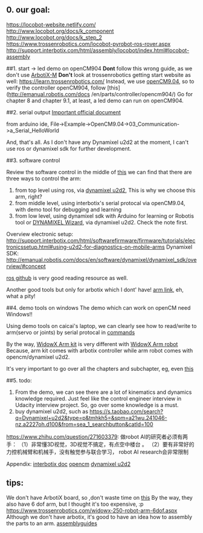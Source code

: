 
## 0. our goal:
https://locobot-website.netlify.com/
http://www.locobot.org/docs/k_component
http://www.locobot.org/docs/k_step_2
https://www.trossenrobotics.com/locobot-pyrobot-ros-rover.aspx
http://support.interbotix.com/html/assembly/locobot/index.html#locobot-assembly

##1. start -> led demo on openCM904
**Dont** follow this wrong guide, as we don't use [ArbotiX-M](https://learn.trossenrobotics.com/arbotix/arbotix-quick-start.html)
**Don't** look at trossenrobotics getting start website as well: https://learn.trossenrobotics.com/
Instead, we use [openCM9.04](https://www.trossenrobotics.com/open-cm-904c), so to verify the controller openCM904, follow [this](http://emanual.robotis.com/docs
/en/parts/controller/opencm904/)
Go for chapter 8 and chapter 9.1, at least, a led demo can run on openCM904.


##2. serial output
[Important official document](http://www.support.interbotix.com/html/index.html)

from arduino ide, File->Example->OpenCM9.04->03_Communication->a_Serial_HelloWorld

And, that's all. As I don't have any Dynamixel u2d2 at the moment, I can't use ros or dynamixel sdk for further
 development.

##3. software control

Review the software control in the middle of [this](https://www.trossenrobotics.com/widowx-200-robot-arm.aspx)
we can find that there are three ways to control the arm:
1. from top level using ros, via [dynamixel u2d2](https://www.trossenrobotics.com/dynamixel-u2d2.aspx),  This is why we choose this arm, right? 
2. from middle level, using interbotix's serial protocal via openCM9.04, with demo tool for debugging and learning  
3. from low level, using dynamixel sdk with Arduino for learning or Robotis tool or  [DYNAMIXEL Wizard](http://support.interbotix.com/html/softwarefirmware/firmware/tutorials/changeservos.html), via dynamixel u2d2. Check the note
 first.

Overview electronic setup: http://support.interbotix.com/html/softwarefirmware/firmware/tutorials/electronicssetup.html#using-u2d2-for-diagnostics-on-mobile-arms
Dynamixel SDK: http://emanual.robotis.com/docs/en/software/dynamixel/dynamixel_sdk/overview/#concept

[ros github](https://github.com/Interbotix/interbotix_ros_arms) is very good reading resource as well.

Another good tools but only for arbotix which I dont' have! [arm link](https://learn.trossenrobotics.com/projects/widowx-robot-arm-projects.html), eh, what a pity!

##4. demo tools on windows
   The demo which can work on openCM need Windows!!

Using demo tools on caicai's laptop, we can clearly see how to read/write to arm(servo or joints) by serial protocal in 
[commands](http://support.interbotix.com/html/softwarefirmware/firmware/command.html#)

By the way, [WidowX Arm kit](https://www.trossenrobotics.com/widowxrobotarm) is very different with [WidowX Arm robot](https://www.trossenrobotics.com/widowx-200-robot-arm.aspx)
Because, arm kit comes with arbotix controller while arm robot comes with opencm/dynamixel u2d2.

It's very important to go over all the chapters and subchapter, eg, even [this](http://support.interbotix.com/html/softwarefirmware/firmware/glossary.html)
 
##5. todo:
1. From the demo, we can see there are a lot of kinematics and dynamics knowledge required. Just feel like the control
 engineer interview in Udacity interview project. So, go over some knowledge is a must.
2. buy dynamixel u2d2, such as https://s.taobao.com/search?q=Dynamixel+u2d2&type=p&tmhkh5=&spm=a21wu.241046-nz.a2227oh.d100&from=sea_1_searchbutton&catId=100
 
https://www.zhihu.com/question/271603379:
做robot AI的研究者必须有两手：
（1）非常懂3D视觉，3D视觉不搞定，有点空中楼台 。
（2）要有非常好的力控机械臂和机械手，没有触觉参与联合学习， robot AI research会非常限制


Appendix:
[interbotix doc](http://support.interbotix.com/html/softwarefirmware/firmware/index.html)
[opencm](http://emanual.robotis.com/docs/en/parts/controller/opencm904/)
[dynamixel u2d2](http://emanual.robotis.com/docs/en/parts/interface/u2d2/)
## tips:
We don't have ArbotiX board, so ,don't waste time on [this](https://learn.trossenrobotics.com/projects/186-widowx-arm-with-ros-getting-started-guide.html)
By the way, they also have 6 dof arm, but I thought it's too expensive, :p https://www.trossenrobotics.com/widowx-250-robot-arm-6dof.aspx
Although we don't have arbotix, it's good to have an idea how to assembly the parts to an arm. [assemblyguides](http://www.trossenrobotics.com/productdocs/assemblyguides/widowx-robot-arm-mk2.html)